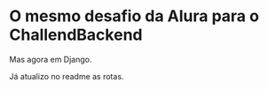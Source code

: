 # O mesmo desafio da Alura para o ChallendBackend

Mas agora em Django.

Já atualizo no readme as rotas.